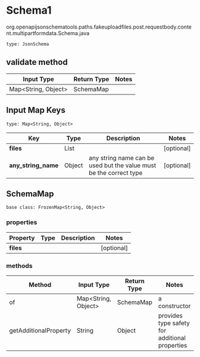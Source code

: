 # Schema1
org.openapijsonschematools.paths.fakeuploadfiles.post.requestbody.content.multipartformdata.Schema.java
```
type: JsonSchema
```

## validate method
| Input Type | Return Type | Notes |
| ---------- | ----------- | ----- |
| Map<String, Object> | SchemaMap | |

## Input Map Keys
```
type: Map<String, Object>
```
Key | Type |  Description | Notes
------------ | ------------- | ------------- | -------------
**files** | List<String> |  | [optional]
**any_string_name** | Object | any string name can be used but the value must be the correct type | [optional]

## SchemaMap
```
base class: FrozenMap<String, Object>
```

### properties
Property | Type | Description | Notes
-------- | ---- | ----------- | -----
**files** |  |  | [optional]

### methods
Method | Input Type | Return Type | Notes
------ | ---------- | ----------- | ------
of | Map<String, Object> | SchemaMap | a constructor
getAdditionalProperty | String | Object | provides type safety for additional properties

